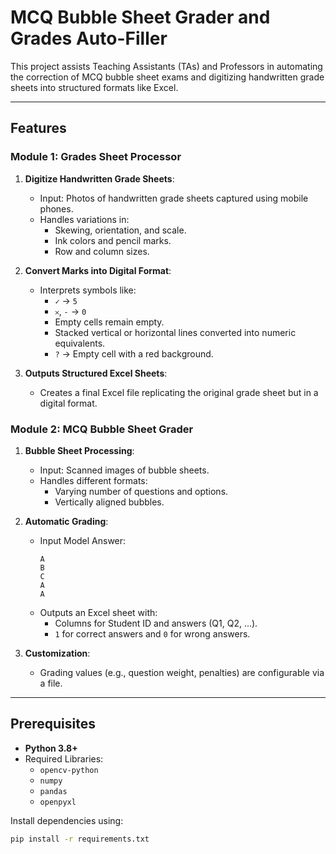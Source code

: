 # MCQ Bubble Sheet Grader and Grades Auto-Filler

This project assists Teaching Assistants (TAs) and Professors in automating the correction of MCQ bubble sheet exams and digitizing handwritten grade sheets into structured formats like Excel.

---

## Features

### Module 1: Grades Sheet Processor
1. **Digitize Handwritten Grade Sheets**:
   - Input: Photos of handwritten grade sheets captured using mobile phones.
   - Handles variations in:
     - Skewing, orientation, and scale.
     - Ink colors and pencil marks.
     - Row and column sizes.

2. **Convert Marks into Digital Format**:
   - Interprets symbols like:
     - `✓` → `5`
     - `𐄂`, `-` → `0`
     - Empty cells remain empty.
     - Stacked vertical or horizontal lines converted into numeric equivalents.
     - `?` → Empty cell with a red background.

3. **Outputs Structured Excel Sheets**:
   - Creates a final Excel file replicating the original grade sheet but in a digital format.

### Module 2: MCQ Bubble Sheet Grader
1. **Bubble Sheet Processing**:
   - Input: Scanned images of bubble sheets.
   - Handles different formats:
     - Varying number of questions and options.
     - Vertically aligned bubbles.

2. **Automatic Grading**:
   - Input Model Answer:
     ```
     A
     B
     C
     A
     A
     ```
   - Outputs an Excel sheet with:
     - Columns for Student ID and answers (Q1, Q2, ...).
     - `1` for correct answers and `0` for wrong answers.

3. **Customization**:
   - Grading values (e.g., question weight, penalties) are configurable via a file.

---

## Prerequisites

- **Python 3.8+**
- Required Libraries:
  - `opencv-python`
  - `numpy`
  - `pandas`
  - `openpyxl`

Install dependencies using:
```bash
pip install -r requirements.txt
